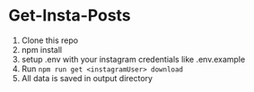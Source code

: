# Get-Insta-Posts

1. Clone this repo
2. npm install
3. setup .env with your instagram credentials like .env.example
4. Run `npm run get <instagramUser> download`
5. All data is saved in output directory


